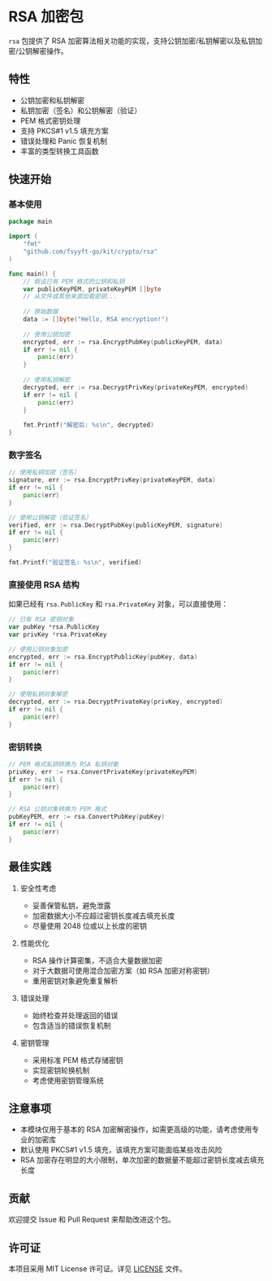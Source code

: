 # RSA 加密包

`rsa` 包提供了 RSA 加密算法相关功能的实现，支持公钥加密/私钥解密以及私钥加密/公钥解密操作。

## 特性

- 公钥加密和私钥解密
- 私钥加密（签名）和公钥解密（验证）
- PEM 格式密钥处理
- 支持 PKCS#1 v1.5 填充方案
- 错误处理和 Panic 恢复机制
- 丰富的类型转换工具函数

## 快速开始

### 基本使用

```go
package main

import (
    "fmt"
    "github.com/fsyyft-go/kit/crypto/rsa"
)

func main() {
    // 假设已有 PEM 格式的公钥和私钥
    var publicKeyPEM, privateKeyPEM []byte
    // 从文件或其他来源加载密钥...
    
    // 原始数据
    data := []byte("Hello, RSA encryption!")
    
    // 使用公钥加密
    encrypted, err := rsa.EncryptPubKey(publicKeyPEM, data)
    if err != nil {
        panic(err)
    }
    
    // 使用私钥解密
    decrypted, err := rsa.DecryptPrivKey(privateKeyPEM, encrypted)
    if err != nil {
        panic(err)
    }
    
    fmt.Printf("解密后: %s\n", decrypted)
}
```

### 数字签名

```go
// 使用私钥加密（签名）
signature, err := rsa.EncryptPrivKey(privateKeyPEM, data)
if err != nil {
    panic(err)
}

// 使用公钥解密（验证签名）
verified, err := rsa.DecryptPubKey(publicKeyPEM, signature)
if err != nil {
    panic(err)
}

fmt.Printf("验证签名: %s\n", verified)
```

### 直接使用 RSA 结构

如果已经有 `rsa.PublicKey` 和 `rsa.PrivateKey` 对象，可以直接使用：

```go
// 已有 RSA 密钥对象
var pubKey *rsa.PublicKey
var privKey *rsa.PrivateKey

// 使用公钥对象加密
encrypted, err := rsa.EncryptPublicKey(pubKey, data)
if err != nil {
    panic(err)
}

// 使用私钥对象解密
decrypted, err := rsa.DecryptPrivateKey(privKey, encrypted)
if err != nil {
    panic(err)
}
```

### 密钥转换

```go
// PEM 格式私钥转换为 RSA 私钥对象
privKey, err := rsa.ConvertPrivateKey(privateKeyPEM)
if err != nil {
    panic(err)
}

// RSA 公钥对象转换为 PEM 格式
pubKeyPEM, err := rsa.ConvertPubKey(pubKey)
if err != nil {
    panic(err)
}
```

## 最佳实践

1. 安全性考虑
   - 妥善保管私钥，避免泄露
   - 加密数据大小不应超过密钥长度减去填充长度
   - 尽量使用 2048 位或以上长度的密钥

2. 性能优化
   - RSA 操作计算密集，不适合大量数据加密
   - 对于大数据可使用混合加密方案（如 RSA 加密对称密钥）
   - 重用密钥对象避免重复解析

3. 错误处理
   - 始终检查并处理返回的错误
   - 包含适当的错误恢复机制

4. 密钥管理
   - 采用标准 PEM 格式存储密钥
   - 实现密钥轮换机制
   - 考虑使用密钥管理系统

## 注意事项

- 本模块仅用于基本的 RSA 加密解密操作，如需更高级的功能，请考虑使用专业的加密库
- 默认使用 PKCS#1 v1.5 填充，该填充方案可能面临某些攻击风险
- RSA 加密存在明显的大小限制，单次加密的数据量不能超过密钥长度减去填充长度

## 贡献

欢迎提交 Issue 和 Pull Request 来帮助改进这个包。

## 许可证

本项目采用 MIT License 许可证。详见 [LICENSE](../../LICENSE) 文件。 